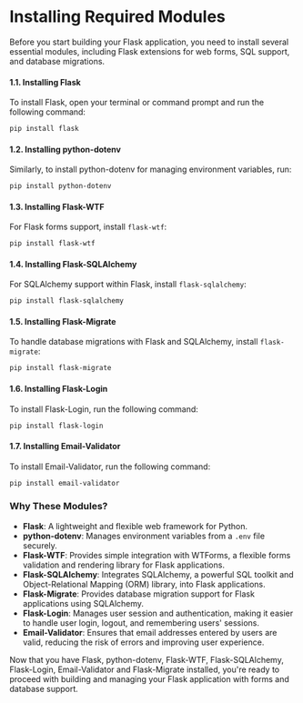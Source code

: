 # Installing Required Modules

Before you start building your Flask application, you need to install several essential modules, including Flask extensions for web forms, SQL support, and database migrations.

#### 1.1. Installing Flask

To install Flask, open your terminal or command prompt and run the following command:

```bash
pip install flask
```

#### 1.2. Installing python-dotenv

Similarly, to install python-dotenv for managing environment variables, run:

```bash
pip install python-dotenv
```

#### 1.3. Installing Flask-WTF

For Flask forms support, install `flask-wtf`:

```bash
pip install flask-wtf
```

#### 1.4. Installing Flask-SQLAlchemy

For SQLAlchemy support within Flask, install `flask-sqlalchemy`:

```bash
pip install flask-sqlalchemy
```

#### 1.5. Installing Flask-Migrate

To handle database migrations with Flask and SQLAlchemy, install `flask-migrate`:

```bash
pip install flask-migrate
```

#### 1.6. Installing Flask-Login
To install Flask-Login, run the following command:

```bash
pip install flask-login
```

#### 1.7. Installing Email-Validator
To install Email-Validator, run the following command:

```bash
pip install email-validator
```

### Why These Modules?

- **Flask**: A lightweight and flexible web framework for Python.
- **python-dotenv**: Manages environment variables from a `.env` file securely.
- **Flask-WTF**: Provides simple integration with WTForms, a flexible forms validation and rendering library for Flask applications.
- **Flask-SQLAlchemy**: Integrates SQLAlchemy, a powerful SQL toolkit and Object-Relational Mapping (ORM) library, into Flask applications.
- **Flask-Migrate**: Provides database migration support for Flask applications using SQLAlchemy.
- **Flask-Login**: Manages user session and authentication, making it easier to handle user login, logout, and remembering users' sessions.
- **Email-Validator**: Ensures that email addresses entered by users are valid, reducing the risk of errors and improving user experience.

Now that you have Flask, python-dotenv, Flask-WTF, Flask-SQLAlchemy, Flask-Login, Email-Validator and Flask-Migrate installed, you're ready to proceed with building and managing your Flask application with forms and database support.